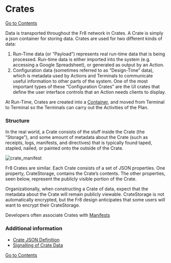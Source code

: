 # Crates

[Go to Contents](https://github.com/Fr8org/Fr8Core/blob/master/Docs/Home.md)  

Data is transported throughout the Fr8 network  in Crates. A Crate is simply a json container for storing data. Crates are used for two different kinds of data:

1. Run-Time data (or “Payload”) represents real run-time data that is being processed. Run-time data is either imported into the system (e.g. accessing a Google Spreadsheet), or generated as output by an Action.
2. Configuration data (sometimes referred to as “Design-Time” data), which is metadata used by Actions and Terminals to communicate useful information to other parts of the system. One of the most important types of these “Configuration Crates” are the UI crates that define the user interface controls that an Action needs clients to display.

At Run-Time, Crates are created into a [Container](https://github.com/Fr8org/Fr8Core/blob/master/Docs/ForDevelopers/Objects/Containers.md), and moved from Terminal to Terminal so the Terminals can carry out the Activities of the Plan.

### Structure

In the real world, a Crate consists of the stuff inside the Crate (the “Storage”), and some amount of metadata about the Crate (such as receipts, logs, manifests, and directives) that is typically found taped, stapled, nailed, or painted onto the outside of the Crate.

![crate_manifest](https://github.com/Fr8org/Fr8Core/blob/master/Docs/img/Fr8Crates_CrateManifest.png)

Fr8 Crates are similar. Each Crate consists of a set of JSON properties. One property, CrateStorage, contains the Crate’s contents. The other properties, seen below, represent the publicly visible portion of the Crate.

Organizationally, when constructing a Crate of data, expect that the metadata about the Crate will remain publicly viewable. CrateStorage is not automatically encrypted, but the Fr8 design anticipates that some users will want to encrypt their CrateStorage.

Developers often associate Crates with [Manifests](https://github.com/Fr8org/Fr8Core/blob/master/Docs/ForDevelopers/Objects/CratesManifest.md)

### Additional information
- [Crate JSON Definition](https://github.com/Fr8org/Fr8Core/blob/master/Docs/ForDevelopers/Objects/CrateJSON.md)
- [Signalling of Crate Data](https://github.com/Fr8org/Fr8Core/blob/master/Docs/ForDevelopers/OperatingConcepts/Signalling.md)


[Go to Contents](https://github.com/Fr8org/Fr8Core/blob/master/Docs/Home.md)  
